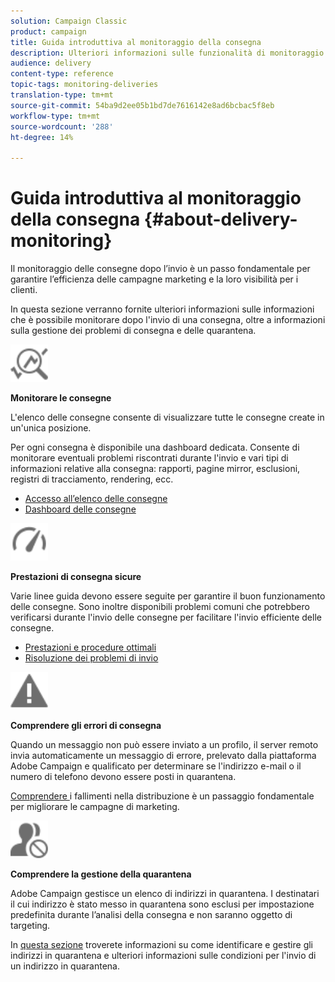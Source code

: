 ```yaml
---
solution: Campaign Classic
product: campaign
title: Guida introduttiva al monitoraggio della consegna
description: Ulteriori informazioni sulle funzionalità di monitoraggio della distribuzione Campaign Classic.
audience: delivery
content-type: reference
topic-tags: monitoring-deliveries
translation-type: tm+mt
source-git-commit: 54ba9d2ee05b1bd7de7616142e8ad6bcbac5f8eb
workflow-type: tm+mt
source-wordcount: '288'
ht-degree: 14%

---
```



# Guida introduttiva al monitoraggio della consegna {#about-delivery-monitoring}

Il monitoraggio delle consegne dopo l’invio è un passo fondamentale per garantire l’efficienza delle campagne marketing e la loro visibilità per i clienti.

In questa sezione verranno fornite ulteriori informazioni sulle informazioni che è possibile monitorare dopo l&#39;invio di una consegna, oltre a informazioni sulla gestione dei problemi di consegna e delle quarantena.

<img src="assets/do-not-localize/icon_monitor.svg" width="60px">

**Monitorare le consegne**

L&#39;elenco delle consegne consente di visualizzare tutte le consegne create in un&#39;unica posizione.

Per ogni consegna è disponibile una dashboard dedicata. Consente di monitorare eventuali problemi riscontrati durante l&#39;invio e vari tipi di informazioni relative alla consegna: rapporti, pagine mirror, esclusioni, registri di tracciamento, rendering, ecc.

* [Accesso all’elenco delle consegne](../../delivery/using/list-of-deliveries.md)
* [Dashboard delle consegne](../../delivery/using/delivery-dashboard.md)

<img src="assets/do-not-localize/icon_guidelines.svg" width="60px">

**Prestazioni di consegna sicure**

Varie linee guida devono essere seguite per garantire il buon funzionamento delle consegne. Sono inoltre disponibili problemi comuni che potrebbero verificarsi durante l&#39;invio delle consegne per facilitare l&#39;invio efficiente delle consegne.

* [Prestazioni e procedure ottimali](../../delivery/using/list-of-deliveries.md)
* [Risoluzione dei problemi di invio](../../delivery/using/delivery-dashboard.md)

<img src="assets/do-not-localize/icon_failure.svg" width="60px">

**Comprendere gli errori di consegna**

Quando un messaggio non può essere inviato a un profilo, il server remoto invia automaticamente un messaggio di errore, prelevato dalla piattaforma Adobe Campaign  e qualificato per determinare se l&#39;indirizzo e-mail o il numero di telefono devono essere posti in quarantena.

[Comprendere ](../../delivery/using/understanding-delivery-failures.md) i fallimenti nella distribuzione è un passaggio fondamentale per migliorare le campagne di marketing.

<img src="assets/do-not-localize/icon_quarantine.svg" width="60px">

**Comprendere la gestione della quarantena**

 Adobe Campaign gestisce un elenco di indirizzi in quarantena. I destinatari il cui indirizzo è stato messo in quarantena sono esclusi per impostazione predefinita durante l’analisi della consegna e non saranno oggetto di targeting.

In [questa sezione](../../delivery/using/understanding-quarantine-management.md) troverete informazioni su come identificare e gestire gli indirizzi in quarantena e ulteriori informazioni sulle condizioni per l&#39;invio di un indirizzo in quarantena.
